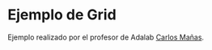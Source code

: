# Ejemplo de Grid

Ejemplo realizado por el profesor de Adalab [Carlos Mañas](https://github.com/oneeyedman).